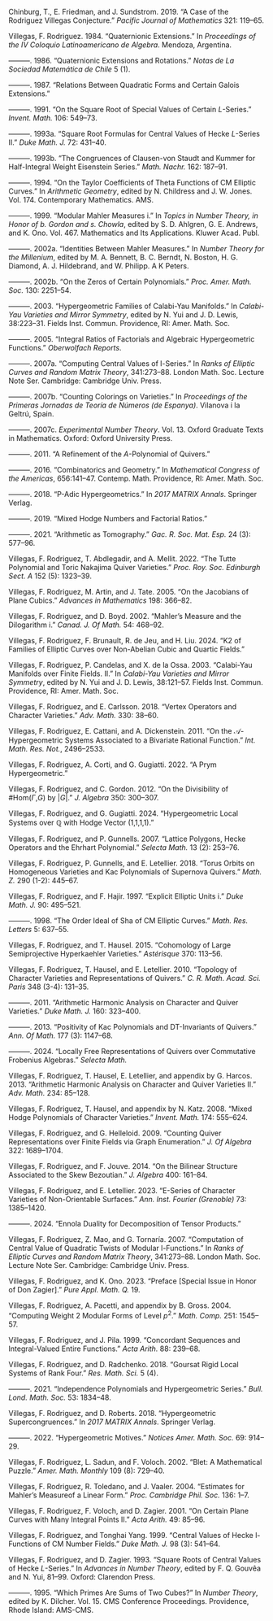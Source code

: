Chinburg, T., E. Friedman, and J. Sundstrom. 2019. “A Case of the
Rodriguez Villegas Conjecture.” *Pacific Journal of Mathematics* 321:
119–65.

Villegas, F. Rodriguez. 1984. “Quaternionic Extensions.” In *Proceedings
of the IV Coloquio Latinoamericano de Algebra*. Mendoza, Argentina.

———. 1986. “Quaternionic Extensions and Rotations.” *Notas de La
Sociedad Matemática de Chile* 5 (1).

———. 1987. “Relations Between Quadratic Forms and Certain Galois
Extensions.”

———. 1991. “On the Square Root of Special Values of Certain *L*-Series.”
*Invent. Math.* 106: 549–73.

———. 1993a. “Square Root Formulas for Central Values of Hecke *L*-Series
II.” *Duke Math. J.* 72: 431–40.

———. 1993b. “The Congruences of Clausen-von Staudt and Kummer for
Half-Integral Weight Eisenstein Series.” *Math. Nachr.* 162: 187–91.

———. 1994. “On the Taylor Coefficients of Theta Functions of CM Elliptic
Curves.” In *Arithmetic Geometry*, edited by N. Childress and J. W.
Jones. Vol. 174. Contemporary Mathematics. AMS.

———. 1999. “Modular Mahler Measures i.” In *Topics in Number Theory, in
Honor of b. Gordon and s. Chowla*, edited by S. D. Ahlgren, G. E.
Andrews, and K. Ono. Vol. 467. Mathematics and Its Applications. Kluwer
Acad. Publ.

———. 2002a. “Identities Between Mahler Measures.” In *Number Theory for
the Millenium*, edited by M. A. Bennett, B. C. Berndt, N. Boston, H. G.
Diamond, A. J. Hildebrand, and W. Philipp. A K Peters.

———. 2002b. “On the Zeros of Certain Polynomials.” *Proc. Amer. Math.
Soc.* 130: 2251–54.

———. 2003. “Hypergeometric Families of Calabi-Yau Manifolds.” In
*Calabi-Yau Varieties and Mirror Symmetry*, edited by N. Yui and J. D.
Lewis, 38:223–31. Fields Inst. Commun. Providence, RI: Amer. Math. Soc.

———. 2005. “Integral Ratios of Factorials and Algebraic Hypergeometric
Functions.” *Oberwolfach Reports*.

———. 2007a. “Computing Central Values of l-Series.” In *Ranks of
Elliptic Curves and Random Matrix Theory*, 341:273–88. London Math. Soc.
Lecture Note Ser. Cambridge: Cambridge Univ. Press.

———. 2007b. “Counting Colorings on Varieties.” In *Proceedings of the
Primeras Jornadas de Teoría de Números (de Espanya)*. Vilanova i la
Geltrú, Spain.

———. 2007c. *Experimental Number Theory*. Vol. 13. Oxford Graduate Texts
in Mathematics. Oxford: Oxford University Press.

———. 2011. “A Refinement of the *A*-Polynomial of Quivers.”

———. 2016. “Combinatorics and Geometry.” In *Mathematical Congress of
the Americas*, 656:141–47. Contemp. Math. Providence, RI: Amer. Math.
Soc.

———. 2018. “P-Adic Hypergeometrics.” In *2017 MATRIX Annals*. Springer
Verlag.

———. 2019. “Mixed Hodge Numbers and Factorial Ratios.”

———. 2021. “Arithmetic as Tomography.” *Gac. R. Soc. Mat. Esp.* 24 (3):
577–96.

Villegas, F. Rodriguez, T. Abdlegadir, and A. Mellit. 2022. “The Tutte
Polynomial and Toric Nakajima Quiver Varieties.” *Proc. Roy. Soc.
Edinburgh Sect. A* 152 (5): 1323–39.

Villegas, F. Rodriguez, M. Artin, and J. Tate. 2005. “On the Jacobians
of Plane Cubics.” *Advances in Mathematics* 198: 366–82.

Villegas, F. Rodriguez, and D. Boyd. 2002. “Mahler’s Measure and the
Dilogarithm i.” *Canad. J. Of Math.* 54: 468–92.

Villegas, F. Rodriguez, F. Brunault, R. de Jeu, and H. Liu. 2024. “K2 of
Families of Elliptic Curves over Non-Abelian Cubic and Quartic Fields.”

Villegas, F. Rodriguez, P. Candelas, and X. de la Ossa. 2003.
“Calabi-Yau Manifolds over Finite Fields. II.” In *Calabi-Yau Varieties
and Mirror Symmetry*, edited by N. Yui and J. D. Lewis, 38:121–57.
Fields Inst. Commun. Providence, RI: Amer. Math. Soc.

Villegas, F. Rodriguez, and E. Carlsson. 2018. “Vertex Operators and
Character Varieties.” *Adv. Math.* 330: 38–60.

Villegas, F. Rodriguez, E. Cattani, and A. Dickenstein. 2011. “On the
𝒜-Hypergeometric Systems Associated to a Bivariate Rational Function.”
*Int. Math. Res. Not.*, 2496–2533.

Villegas, F. Rodriguez, A. Corti, and G. Gugiatti. 2022. “A Prym
Hypergeometric.”

Villegas, F. Rodriguez, and C. Gordon. 2012. “On the Divisibility of
\#Hom(*Γ*,*G*) by |*G*|.” *J. Algebra* 350: 300–307.

Villegas, F. Rodriguez, and G. Gugiatti. 2024. “Hypergeometric Local
Systems over ℚ with Hodge Vector (1,1,1,1).”

Villegas, F. Rodriguez, and P. Gunnells. 2007. “Lattice Polygons, Hecke
Operators and the Ehrhart Polynomial.” *Selecta Math.* 13 (2): 253–76.

Villegas, F. Rodriguez, P. Gunnells, and E. Letellier. 2018. “Torus
Orbits on Homogeneous Varieties and Kac Polynomials of Supernova
Quivers.” *Math. Z.* 290 (1-2): 445–67.

Villegas, F. Rodriguez, and F. Hajir. 1997. “Explicit Elliptic Units i.”
*Duke Math. J.* 90: 495–521.

———. 1998. “The Order Ideal of Sha of CM Elliptic Curves.” *Math. Res.
Letters* 5: 637–55.

Villegas, F. Rodriguez, and T. Hausel. 2015. “Cohomology of Large
Semiprojective Hyperkaehler Varieties.” *Astérisque* 370: 113–56.

Villegas, F. Rodriguez, T. Hausel, and E. Letellier. 2010. “Topology of
Character Varieties and Representations of Quivers.” *C. R. Math. Acad.
Sci. Paris* 348 (3-4): 131–35.

———. 2011. “Arithmetic Harmonic Analysis on Character and Quiver
Varieties.” *Duke Math. J.* 160: 323–400.

———. 2013. “Positivity of Kac Polynomials and DT-Invariants of Quivers.”
*Ann. Of Math.* 177 (3): 1147–68.

———. 2024. “Locally Free Representations of Quivers over Commutative
Frobenius Algebras.” *Selecta Math.*

Villegas, F. Rodriguez, T. Hausel, E. Letellier, and appendix by G.
Harcos. 2013. “Arithmetic Harmonic Analysis on Character and Quiver
Varieties II.” *Adv. Math.* 234: 85–128.

Villegas, F. Rodriguez, T. Hausel, and appendix by N. Katz. 2008. “Mixed
Hodge Polynomials of Character Varieties.” *Invent. Math.* 174: 555–624.

Villegas, F. Rodriguez, and G. Helleloid. 2009. “Counting Quiver
Representations over Finite Fields via Graph Enumeration.” *J. Of
Algebra* 322: 1689–1704.

Villegas, F. Rodriguez, and F. Jouve. 2014. “On the Bilinear Structure
Associated to the Skew Bezoutian.” *J. Algebra* 400: 161–84.

Villegas, F. Rodriguez, and E. Letellier. 2023. “E-Series of Character
Varieties of Non-Orientable Surfaces.” *Ann. Inst. Fourier (Grenoble)*
73: 1385–1420.

———. 2024. “Ennola Duality for Decomposition of Tensor Products.”

Villegas, F. Rodriguez, Z. Mao, and G. Tornaría. 2007. “Computation of
Central Value of Quadratic Twists of Modular l-Functions.” In *Ranks of
Elliptic Curves and Random Matrix Theory*, 341:273–88. London Math. Soc.
Lecture Note Ser. Cambridge: Cambridge Univ. Press.

Villegas, F. Rodriguez, and K. Ono. 2023. “Preface \[Special Issue in
Honor of Don Zagier\].” *Pure Appl. Math. Q.* 19.

Villegas, F. Rodriguez, A. Pacetti, and appendix by B. Gross. 2004.
“Computing Weight 2 Modular Forms of Level *p*<sup>2</sup>.” *Math.
Comp.* 251: 1545–57.

Villegas, F. Rodriguez, and J. Pila. 1999. “Concordant Sequences and
Integral-Valued Entire Functions.” *Acta Arith.* 88: 239–68.

Villegas, F. Rodriguez, and D. Radchenko. 2018. “Goursat Rigid Local
Systems of Rank Four.” *Res. Math. Sci.* 5 (4).

———. 2021. “Independence Polynomials and Hypergeometric Series.” *Bull.
Lond. Math. Soc.* 53: 1834–48.

Villegas, F. Rodriguez, and D. Roberts. 2018. “Hypergeometric
Supercongruences.” In *2017 MATRIX Annals*. Springer Verlag.

———. 2022. “Hypergeometric Motives.” *Notices Amer. Math. Soc.* 69:
914–29.

Villegas, F. Rodriguez, L. Sadun, and F. Voloch. 2002. “Blet: A
Mathematical Puzzle.” *Amer. Math. Monthly* 109 (8): 729–40.

Villegas, F. Rodriguez, R. Toledano, and J. Vaaler. 2004. “Estimates for
Mahler’s Measureof a Linear Form.” *Proc. Cambridge Phil. Soc.* 136:
1–7.

Villegas, F. Rodriguez, F. Voloch, and D. Zagier. 2001. “On Certain
Plane Curves with Many Integral Points II.” *Acta Arith.* 49: 85–96.

Villegas, F. Rodriguez, and Tonghai Yang. 1999. “Central Values of Hecke
l-Functions of CM Number Fields.” *Duke Math. J.* 98 (3): 541–64.

Villegas, F. Rodriguez, and D. Zagier. 1993. “Square Roots of Central
Values of Hecke *L*-Series.” In *Advances in Number Theory*, edited by
F. Q. Gouvêa and N. Yui, 81–99. Oxford: Clarendon Press.

———. 1995. “Which Primes Are Sums of Two Cubes?” In *Number Theory*,
edited by K. Dilcher. Vol. 15. CMS Conference Proceedings. Providence,
Rhode Island: AMS-CMS.
